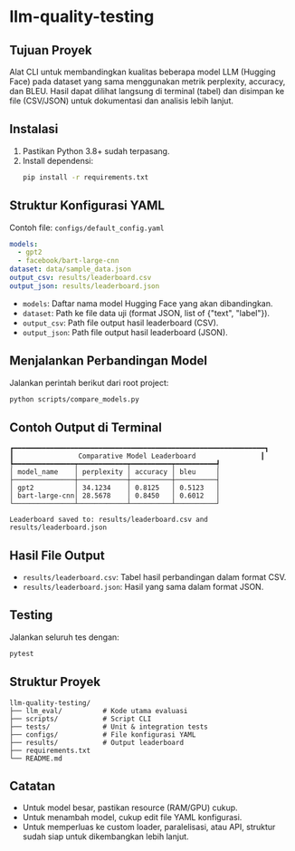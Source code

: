 # llm-quality-testing

## Tujuan Proyek
Alat CLI untuk membandingkan kualitas beberapa model LLM (Hugging Face) pada dataset yang sama menggunakan metrik perplexity, accuracy, dan BLEU. Hasil dapat dilihat langsung di terminal (tabel) dan disimpan ke file (CSV/JSON) untuk dokumentasi dan analisis lebih lanjut.

## Instalasi
1. Pastikan Python 3.8+ sudah terpasang.
2. Install dependensi:
   ```bash
   pip install -r requirements.txt
   ```

## Struktur Konfigurasi YAML
Contoh file: `configs/default_config.yaml`
```yaml
models:
  - gpt2
  - facebook/bart-large-cnn
dataset: data/sample_data.json
output_csv: results/leaderboard.csv
output_json: results/leaderboard.json
```
- `models`: Daftar nama model Hugging Face yang akan dibandingkan.
- `dataset`: Path ke file data uji (format JSON, list of {"text", "label"}).
- `output_csv`: Path file output hasil leaderboard (CSV).
- `output_json`: Path file output hasil leaderboard (JSON).

## Menjalankan Perbandingan Model
Jalankan perintah berikut dari root project:
```bash
python scripts/compare_models.py
```

## Contoh Output di Terminal
```
┏━━━━━━━━━━━━━━━━━━━━━━━━━━━━━━━━━━━━━━━━━━━━━━━━━━━━━━━━━━━━━━┓
┃                Comparative Model Leaderboard                ┃
┡━━━━━━━━━━━━━━━┯━━━━━━━━━━━━┯━━━━━━━━━━┯━━━━━━━━━━┩
│ model_name    │ perplexity │ accuracy │ bleu     │
├───────────────┼────────────┼──────────┼──────────┤
│ gpt2          │ 34.1234    │ 0.8125   │ 0.5123   │
│ bart-large-cnn│ 28.5678    │ 0.8450   │ 0.6012   │
└───────────────┴────────────┴──────────┴──────────┘

Leaderboard saved to: results/leaderboard.csv and results/leaderboard.json
```

## Hasil File Output
- `results/leaderboard.csv`: Tabel hasil perbandingan dalam format CSV.
- `results/leaderboard.json`: Hasil yang sama dalam format JSON.

## Testing
Jalankan seluruh tes dengan:
```bash
pytest
```

## Struktur Proyek
```
llm-quality-testing/
├── llm_eval/          # Kode utama evaluasi
├── scripts/           # Script CLI
├── tests/             # Unit & integration tests
├── configs/           # File konfigurasi YAML
├── results/           # Output leaderboard
├── requirements.txt
└── README.md
```

## Catatan
- Untuk model besar, pastikan resource (RAM/GPU) cukup.
- Untuk menambah model, cukup edit file YAML konfigurasi.
- Untuk memperluas ke custom loader, paralelisasi, atau API, struktur sudah siap untuk dikembangkan lebih lanjut.

